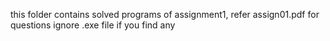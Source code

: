 this folder contains solved programs of assignment1, refer assign01.pdf for questions
ignore .exe file if you find any